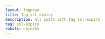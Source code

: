 ```yaml
---
layout: tagpage
title: Tag ssl-expiry
description: All posts with tag ssl-expiry
tag: ssl-expiry
robots: noindex
---
```

